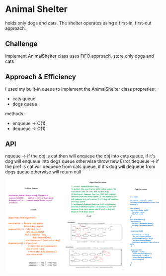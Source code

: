 # Animal Shelter

holds only dogs and cats. The shelter operates using a first-in, first-out approach.

## Challenge

Implement AnimalShelter class uses FIFO approach, store only dogs and cats

## Approach & Efficiency
<!-- What approach did you take? Why? What is the Big O space/time for this approach? -->
I used my built-in queue to implement the AnimalShelter class
propreties :

- cats queue
- dogs queue

methods :

- enqueue -> O(1)
- dequeue -> O(1)

## API
<!-- Description of each method publicly available to your Linked List -->

nqueue -> if the obj is cat then will enqueue the obj into cats queue, if it's dog will enqueue into dogs queue otherwise throw new Error
dequeue -> if the pref is cat will dequeue from cats queue, if it's dog  will dequeue from dogs queue otherwise will return null

![whiteboard](assets/animalShelter.png)
